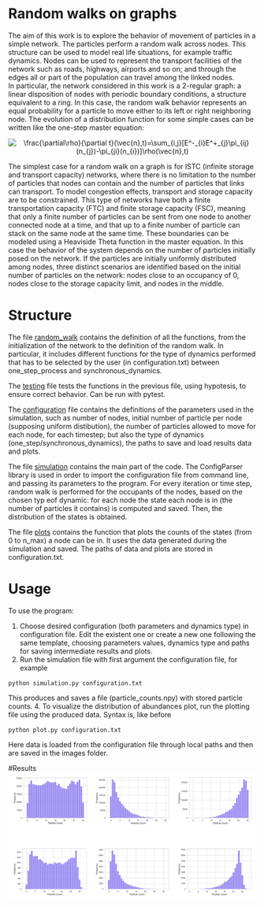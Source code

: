 # Random walks on graphs
The aim of this work is to explore the behavior of movement of particles in a simple network. The particles perform a random walk across nodes. This structure can be used to model real life situations, for example traffic dynamics. Nodes can be used to represent the transport facilities of the network such as roads, highways, airports and so on; and through the edges all or part of the population can travel among the linked nodes.<br/> 
In particular, the network considered in this work is a 2-regular graph: a linear disposition of nodes with periodic boundary conditions, a structure equivalent to a ring. In this case, the random walk behavior represents an equal probability for a particle to move either to its left or right neighboring node. The evolution of a distribution function for some simple cases can be written like the one-step master equation: <br /> 

<p align="center">
<img src="https://latex.codecogs.com/svg.image?\frac{\partial\rho}{\partial&space;t}(\vec{n},t)=\sum_{i,j}[E^-_{i}E^&plus;_{j}\pi_{ij}(n_{j})-\pi_{ji}(n_{i})]\rho(\vec{n},t)" title="\frac{\partial\rho}{\partial t}(\vec{n},t)=\sum_{i,j}[E^-_{i}E^+_{j}\pi_{ij}(n_{j})-\pi_{ji}(n_{i})]\rho(\vec{n},t)" />
</p>

The simplest case for a random walk on a graph is for ISTC (infinite storage and transport capacity) networks, where there is no limitation to the number of particles that nodes can contain and the number of particles that links can transport. 
To model congestion effects, transport and storage capacity are to be constrained. 
This type of networks have both a finite transportation capacity (FTC) and finite
storage capacity (FSC), meaning that only a finite number of particles can be sent from
one node to another connected node at a time, and that up to a finite number of particle
can stack on the same node at the same time.
These boundaries can be modeled using a Heaviside Theta function in the master equation.
In this case the behavior of the system depends on the number of particles initially posed on the network.
If the particles are initially uniformly distributed among nodes, three distinct scenarios are identified based on the initial number of particles on the network: nodes close to an occupancy of $0$, nodes close to the storage capacity limit, and nodes in the middle. 


# Structure
The file [random_walk](https://github.com/daliamanfrin/Random-walks-on-graphs/blob/main/random_walk.py) contains the definition of all the functions, from the initialization of the network to the definition of the random walk. In particular, it includes different functions for the type of dynamics performed that has to be selected by the user (in configuration.txt) between one_step_process and synchronous_dynamics. 

The [testing](https://github.com/daliamanfrin/Random-walks-on-graphs/blob/main/testing.py) file tests the functions in the previous file, using hypotesis, to ensure correct behavior. Can be run with pytest.

The [configuration](https://github.com/daliamanfrin/Random-walks-on-graphs/blob/main/configuration.txt) file contains the definitions of the parameters used in the simulation, such as number of nodes, initial number of particle per node (supposing uniform distibution), the number of particles allowed to move for each node, for each timestep; but also the type of dynamics (one_step/synchronous_dynamics), the paths to save and load results data and plots. 

The file [simulation](https://github.com/daliamanfrin/Random-walks-on-graphs/blob/main/simulation.py) contains the main part of the code. The ConfigParser library is used in order to import the configuration file from command line, and passing its parameters to the program. For every iteration or time step, random walk is performed for the occupants of the nodes, based on the chosen typ eof dynamic: for each node the state each node is in (the number of particles it contains) is computed and saved. Then, the distribution of the states is obtained. 

The file [plots](https://github.com/daliamanfrin/Random-walks-on-graphs/blob/main/plot.py) contains the function that plots the counts of the states (from 0 to n_max) a node can be in. It uses the data generated during the simulation and saved. The paths of data and plots are stored in configuration.txt. 


# Usage
To use the program:
1. Choose desired configuration (both parameters and dynamics type) in configuration file. Edit the existent one or create a new one following the same template, choosing parameters values, dynamics type and paths for saving intermediate results and plots.
2. Run the simulation file with first argument the configuration file, for example 
```
python simulation.py configuration.txt
```
 This produces and saves a file (particle_counts.npy) with stored particle counts.
4. To visualize the distribution of abundances plot, run the plotting file using the produced data. Syntax is, like before 
```
python plot.py configuration.txt
```
 Here data is loaded from the configuration file through local paths and then are saved in the images folder.


#Results
![alt text](https://github.com/daliamanfrin/Random-walks-on-graphs/blob/main/images/resulting_occupancy.png)
